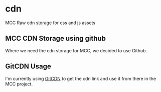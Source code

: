 # cdn
MCC Raw cdn storage for css and js assets

## MCC CDN Storage using github
Where we need the cdn storage for MCC, we decided to use Github.

## GitCDN Usage
I'm currently using [GitCDN](https://gitcdn.xyz/ "GitCDN") to get the cdn link and use it from there in the MCC project.
